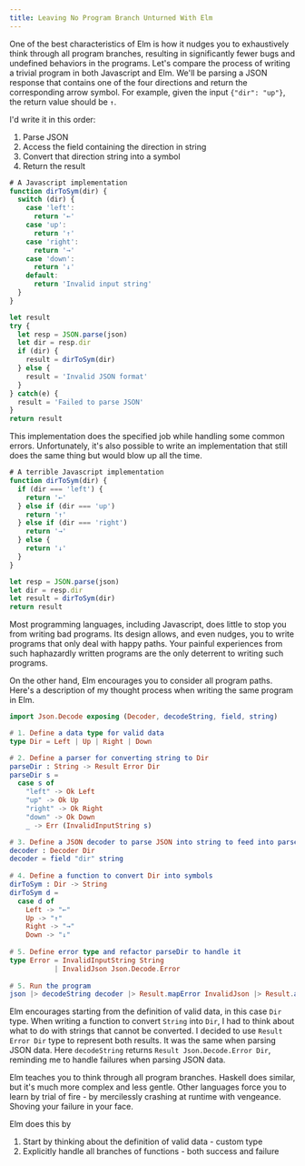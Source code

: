 ```yaml
---
title: Leaving No Program Branch Unturned With Elm
---
```


One of the best characteristics of Elm is how it nudges you to exhaustively think through all program branches, resulting in significantly fewer bugs and undefined behaviors in the programs. Let's compare the process of writing a trivial program in both Javascript and Elm. We'll be parsing a JSON response that contains one of the four directions and return the corresponding arrow symbol. For example, given the input `{"dir": "up"}`, the return value should be `↑`.

I'd write it in this order:
1. Parse JSON
2. Access the field containing the direction in string
3. Convert that direction string into a symbol
4. Return the result

```javascript
# A Javascript implementation
function dirToSym(dir) {
  switch (dir) {
    case 'left':
      return '←'
    case 'up':
      return '↑'
    case 'right':
      return '→'
    case 'down':
      return '↓'
    default:
      return 'Invalid input string'
  }
}

let result
try {
  let resp = JSON.parse(json)
  let dir = resp.dir
  if (dir) {
    result = dirToSym(dir)
  } else {
    result = 'Invalid JSON format'
  }
} catch(e) {
  result = 'Failed to parse JSON'
}
return result
```

This implementation does the specified job while handling some common errors. Unfortunately, it's also possible to write an implementation that still does the same thing but would blow up all the time.

```javascript
# A terrible Javascript implementation
function dirToSym(dir) {
  if (dir === 'left') {
    return '←'
  } else if (dir === 'up')
    return '↑'
  } else if (dir === 'right')
    return '→'
  } else {
    return '↓'
  }
}

let resp = JSON.parse(json)
let dir = resp.dir
let result = dirToSym(dir)
return result
```

Most programming languages, including Javascript, does little to stop you from writing bad programs. Its design allows, and even nudges, you to write programs that only deal with happy paths. Your painful experiences from such haphazardly written programs are the only deterrent to writing such programs.

On the other hand, Elm encourages you to consider all program paths. Here's a description of my thought process when writing the same program in Elm.

```elm
import Json.Decode exposing (Decoder, decodeString, field, string)

# 1. Define a data type for valid data
type Dir = Left | Up | Right | Down

# 2. Define a parser for converting string to Dir
parseDir : String -> Result Error Dir
parseDir s =
  case s of
    "left" -> Ok Left
    "up" -> Ok Up
    "right" -> Ok Right
    "down" -> Ok Down
    _ -> Err (InvalidInputString s)

# 3. Define a JSON decoder to parse JSON into string to feed into parseDir
decoder : Decoder Dir
decoder = field "dir" string
  
# 4. Define a function to convert Dir into symbols
dirToSym : Dir -> String
dirToSym d =
  case d of
    Left -> "←"
    Up -> "↑"
    Right -> "→"
    Down -> "↓"
    
# 5. Define error type and refactor parseDir to handle it
type Error = InvalidInputString String 
           | InvalidJson Json.Decode.Error
    
# 5. Run the program
json |> decodeString decoder |> Result.mapError InvalidJson |> Result.andThen parseDir
```

Elm encourages starting from the definition of valid data, in this case `Dir` type. When writing a function to convert `String` into `Dir`, I had to think about what to do with strings that cannot be converted. I decided to use `Result Error Dir` type to represent both results. It was the same when parsing JSON data. Here `decodeString` returns `Result Json.Decode.Error Dir`, reminding me to handle failures when parsing JSON data.

Elm teaches you to think through all program branches. Haskell does similar, but it's much more complex and less gentle. Other languages force you to learn by trial of fire - by mercilessly crashing at runtime with vengeance. Shoving your failure in your face.

Elm does this by
1. Start by thinking about the definition of valid data - custom type
2. Explicitly handle all branches of functions - both success and failure
